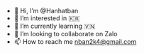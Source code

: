 - 👋 Hi, I’m @Hanhatban
- 👀 I’m interested in 🇰🇷
- 🌱 I’m currently learning 🇻🇳
- 💞️ I’m looking to collaborate on Zalo
- 📫 How to reach me nban2k4@gmail.com

<!---
Hanhatban/Hanhatban is a ✨ special ✨ repository because its `README.md` (this file) appears on your GitHub profile.
You can click the Preview link to take a look at your changes.
--->

